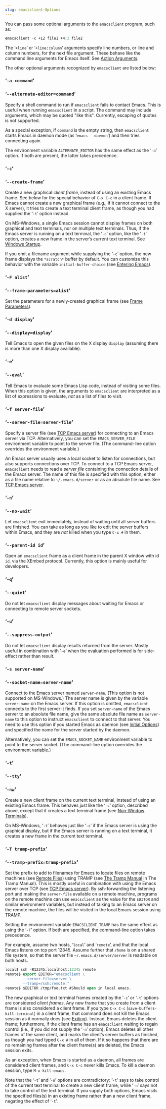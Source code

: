 ```yaml
---
slug: emacsclient-Options
---
```


You can pass some optional arguments to the `emacsclient` program, such as:

```lisp
emacsclient -c +12 file1 +4:3 file2
```

The ‘`+line`’ or ‘`+line:column`’ arguments specify line numbers, or line and column numbers, for the next file argument. These behave like the command line arguments for Emacs itself. See [Action Arguments](/docs/emacs/Action-Arguments).

The other optional arguments recognized by `emacsclient` are listed below:

### ‘`-a command`’

### ‘`--alternate-editor=command`’

Specify a shell command to run if `emacsclient` fails to contact Emacs. This is useful when running `emacsclient` in a script. The command may include arguments, which may be quoted "like this". Currently, escaping of quotes is not supported.

As a special exception, if `command` is the empty string, then `emacsclient` starts Emacs in daemon mode (as ‘`emacs --daemon`’) and then tries connecting again.

The environment variable `ALTERNATE_EDITOR` has the same effect as the ‘`-a`’ option. If both are present, the latter takes precedence.

### ‘`-c`’

### ‘`--create-frame`’

Create a new graphical *client frame*, instead of using an existing Emacs frame. See below for the special behavior of `C-x C-c` in a client frame. If Emacs cannot create a new graphical frame (e.g., if it cannot connect to the X server), it tries to create a text terminal client frame, as though you had supplied the ‘`-t`’ option instead.

On MS-Windows, a single Emacs session cannot display frames on both graphical and text terminals, nor on multiple text terminals. Thus, if the Emacs server is running on a text terminal, the ‘`-c`’ option, like the ‘`-t`’ option, creates a new frame in the server’s current text terminal. See [Windows Startup](/docs/emacs/Windows-Startup).

If you omit a filename argument while supplying the ‘`-c`’ option, the new frame displays the `*scratch*` buffer by default. You can customize this behavior with the variable `initial-buffer-choice` (see [Entering Emacs](/docs/emacs/Entering-Emacs)).

### ‘`-F alist`’

### ‘`--frame-parameters=alist`’

Set the parameters for a newly-created graphical frame (see [Frame Parameters](/docs/emacs/Frame-Parameters)).

### ‘`-d display`’

### ‘`--display=display`’

Tell Emacs to open the given files on the X display `display` (assuming there is more than one X display available).

### ‘`-e`’

### ‘`--eval`’

Tell Emacs to evaluate some Emacs Lisp code, instead of visiting some files. When this option is given, the arguments to `emacsclient` are interpreted as a list of expressions to evaluate, *not* as a list of files to visit.

### ‘`-f server-file`’

### ‘`--server-file=server-file`’

Specify a server file (see [TCP Emacs server](/docs/emacs/TCP-Emacs-server)) for connecting to an Emacs server via TCP. Alternatively, you can set the `EMACS_SERVER_FILE` environment variable to point to the server file. (The command-line option overrides the environment variable.)

An Emacs server usually uses a local socket to listen for connections, but also supports connections over TCP. To connect to a TCP Emacs server, `emacsclient` needs to read a *server file* containing the connection details of the Emacs server. The name of this file is specified with this option, either as a file name relative to `~/.emacs.d/server` or as an absolute file name. See [TCP Emacs server](/docs/emacs/TCP-Emacs-server).

### ‘`-n`’

### ‘`--no-wait`’

Let `emacsclient` exit immediately, instead of waiting until all server buffers are finished. You can take as long as you like to edit the server buffers within Emacs, and they are *not* killed when you type `C-x #` in them.

### ‘`--parent-id id`’

Open an `emacsclient` frame as a client frame in the parent X window with id `id`, via the XEmbed protocol. Currently, this option is mainly useful for developers.

### ‘`-q`’

### ‘`--quiet`’

Do not let `emacsclient` display messages about waiting for Emacs or connecting to remote server sockets.

### ‘`-u`’

### ‘`--suppress-output`’

Do not let `emacsclient` display results returned from the server. Mostly useful in combination with ‘`-e`’ when the evaluation performed is for side-effect rather than result.

### ‘`-s server-name`’

### ‘`--socket-name=server-name`’

Connect to the Emacs server named `server-name`. (This option is not supported on MS-Windows.) The server name is given by the variable `server-name` on the Emacs server. If this option is omitted, `emacsclient` connects to the first server it finds. If you set `server-name` of the Emacs server to an absolute file name, give the same absolute file name as `server-name` to this option to instruct `emacsclient` to connect to that server. You need to use this option if you started Emacs as daemon (see [Initial Options](/docs/emacs/Initial-Options)) and specified the name for the server started by the daemon.

Alternatively, you can set the `EMACS_SOCKET_NAME` environment variable to point to the server socket. (The command-line option overrides the environment variable.)

### ‘`-t`’

### ‘`--tty`’

### ‘`-nw`’

Create a new client frame on the current text terminal, instead of using an existing Emacs frame. This behaves just like the ‘`-c`’ option, described above, except that it creates a text terminal frame (see [Non-Window Terminals](/docs/emacs/Non_002dWindow-Terminals)).

On MS-Windows, ‘`-t`’ behaves just like ‘`-c`’ if the Emacs server is using the graphical display, but if the Emacs server is running on a text terminal, it creates a new frame in the current text terminal.

### ‘`-T tramp-prefix`’

### ‘`--tramp-prefix=tramp-prefix`’

Set the prefix to add to filenames for Emacs to locate files on remote machines (see [Remote Files](/docs/emacs/Remote-Files)) using TRAMP (see [The Tramp Manual](https://www.gnu.org/software/emacs/manual/html_mono/tramp.html#Top) in The Tramp Manual). This is mostly useful in combination with using the Emacs server over TCP (see [TCP Emacs server](/docs/emacs/TCP-Emacs-server)). By ssh-forwarding the listening port and making the `server-file` available on a remote machine, programs on the remote machine can use `emacsclient` as the value for the `EDITOR` and similar environment variables, but instead of talking to an Emacs server on the remote machine, the files will be visited in the local Emacs session using TRAMP.

Setting the environment variable `EMACSCLIENT_TRAMP` has the same effect as using the ‘`-T`’ option. If both are specified, the command-line option takes precedence.

For example, assume two hosts, ‘`local`’ and ‘`remote`’, and that the local Emacs listens on tcp port 12345. Assume further that `/home` is on a shared file system, so that the server file `~/.emacs.d/server/server` is readable on both hosts.

```lisp
local$ ssh -R12345:localhost:12345 remote
remote$ export EDITOR="emacsclient \
        --server-file=server \
        --tramp=/ssh:remote:"
remote$ $EDITOR /tmp/foo.txt #Should open in local emacs.
```

The new graphical or text terminal frames created by the ‘`-c`’ or ‘`-t`’ options are considered *client frames*. Any new frame that you create from a client frame is also considered a client frame. If you type `C-x C-c` (`save-buffers-kill-terminal`) in a client frame, that command does not kill the Emacs session as it normally does (see [Exiting](/docs/emacs/Exiting)). Instead, Emacs deletes the client frame; furthermore, if the client frame has an `emacsclient` waiting to regain control (i.e., if you did not supply the ‘`-n`’ option), Emacs deletes all other frames of the same client, and marks the client’s server buffers as finished, as though you had typed `C-x #` in all of them. If it so happens that there are no remaining frames after the client frame(s) are deleted, the Emacs session exits.

As an exception, when Emacs is started as a daemon, all frames are considered client frames, and `C-x C-c` never kills Emacs. To kill a daemon session, type `M-x kill-emacs`.

Note that the ‘`-t`’ and ‘`-n`’ options are contradictory: ‘`-t`’ says to take control of the current text terminal to create a new client frame, while ‘`-n`’ says not to take control of the text terminal. If you supply both options, Emacs visits the specified files(s) in an existing frame rather than a new client frame, negating the effect of ‘`-t`’.
